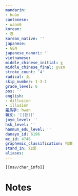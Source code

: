 ```yaml
---
mandarin:
- huàn
cantonese:
- waan6
korean:
- 환
korean_native: ''
japanese:
- GEN
japanese_nanori: ''
vietnamese:
middle_chinese_initial: ɣ
middle_chinese_final: ɣuɛn
stroke_count: '4'
radical: 幺
skip_number: 1-3-1
grade_level: 6
pos: ''
english:
- dillusion
- illusion
羅馬字: hwan
韓文: '[[환]]'
joyo_level: ''
hsk_level: ''
hanmun_edu_level: ''
danayo_id: 6196
mc_id: 4746
graphemic_classification: 指事
stand_in: 幻想
aliases:
---
```

```meta-bind-embed
[[nav/char_info]]
```

# Notes

